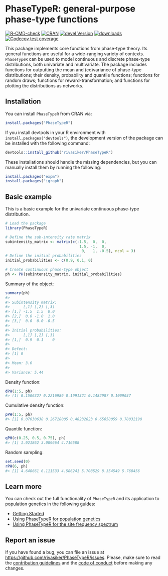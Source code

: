 
<!-- README.md is generated from README.Rmd. Please edit that file -->

# PhaseTypeR: general-purpose phase-type functions

<!-- badges: start -->

[![R-CMD-check](https://github.com/rivasiker/PhaseTypeR/actions/workflows/check-standard.yaml/badge.svg)](https://github.com/rivasiker/PhaseTypeR/actions/workflows/check-standard.yaml)
[![CRAN](https://www.r-pkg.org/badges/version/PhaseTypeR)](https://CRAN.R-project.org/package=PhaseTypeR)
[![devel
Version](https://img.shields.io/badge/devel-1.0.5.9000-brightgreen.svg)](https://github.com/rivasiker/PhaseTypeR)
[![downloads](https://cranlogs.r-pkg.org/badges/grand-total/PhaseTypeR)](https://CRAN.R-project.org/package=PhaseTypeR)
[![Codecov test
coverage](https://codecov.io/gh/rivasiker/PhaseTypeR/branch/master/graph/badge.svg)](https://app.codecov.io/gh/rivasiker/PhaseTypeR?branch=master)
<!-- badges: end -->

This package implements core functions from phase-type theory. Its
general functions are useful for a wide-ranging variety of contexts.
`PhaseTypeR` can be used to model continuous and discrete phase-type
distributions, both univariate and multivariate. The package includes
functions for outputting the mean and (co)variance of phase-type
distributions; their density, probability and quantile functions;
functions for random draws; functions for reward-transformation; and
functions for plotting the distributions as networks.

## Installation

You can install `PhaseTypeR` from CRAN via:

``` r
install.packages("PhaseTypeR")
```

If you install devtools in your R environment with
`install.packages("devtools")`, the development version of the package
can be installed with the following command:

``` r
devtools::install_github("rivasiker/PhaseTypeR")
```

These installations should handle the missing dependencies, but you can
manually install them by running the following:

``` r
install.packages("expm")
install.packages("igraph")
```

## Basic example

This is a basic example for the univariate continuous phase-type
distribution.

``` r
# Load the package
library(PhaseTypeR)

# Define the sub-intensity rate matrix
subintensity_matrix <- matrix(c(-1.5,  0,  0,
                                 1.5, -1,  0,
                                  0,   1, -0.5), ncol = 3)
# Define the initial probabilities
initial_probabilities <- c(0.9, 0.1, 0)

# Create continuous phase-type object
ph <- PH(subintensity_matrix, initial_probabilities)
```

Summary of the object:

``` r
summary(ph)
#> 
#> Subintensity matrix:
#>      [,1] [,2] [,3]
#> [1,] -1.5  1.5  0.0
#> [2,]  0.0 -1.0  1.0
#> [3,]  0.0  0.0 -0.5
#> 
#> Initial probabilities:
#>      [,1] [,2] [,3]
#> [1,]  0.9  0.1    0
#> 
#> Defect:
#> [1] 0
#> 
#> Mean: 3.6
#> 
#> Variance: 5.44
```

Density function:

``` r
dPH(1:5, ph)
#> [1] 0.1506327 0.2216989 0.1991321 0.1482987 0.1009037
```

Cumulative density function:

``` r
pPH(1:5, ph)
#> [1] 0.07030638 0.26728005 0.48232823 0.65658059 0.78032198
```

Quantile function:

``` r
qPH(c(0.25, 0.5, 0.75), ph)
#> [1] 1.921862 3.089664 4.716588
```

Random sampling:

``` r
set.seed(0)
rPH(6, ph)
#> [1] 4.648661 6.111533 4.586241 5.708529 8.354549 5.768456
```

## Learn more

You can check out the full functionality of `PhaseTypeR` and its
application to population genetics in the following guides:

- [Getting
  Started](https://rivasiker.github.io/PhaseTypeR/articles/PhaseTypeR.html)
- [Using PhaseTypeR for population
  genetics](https://rivasiker.github.io/PhaseTypeR/articles/a2_pop_gen_iker.html)
- [Using PhaseTypeR for the site frequency
  spectrum](https://rivasiker.github.io/PhaseTypeR/articles/a3_phasetypeR_SFS.html)

## Report an issue

If you have found a bug, you can file an issue at
<https://github.com/rivasiker/PhaseTypeR/issues>. Please, make sure to
read the [contribution guidelines](.github/CONTRIBUTING.md) and the
[code of conduct](.github/CODE_OF_CONDUCT.md) before making any changes.
